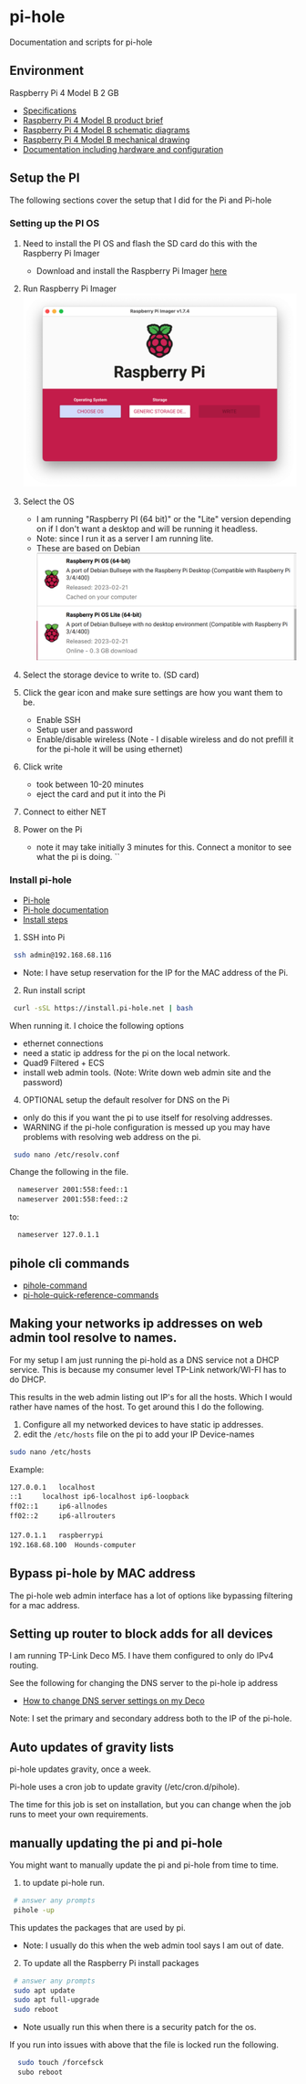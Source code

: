 # pi-hole
Documentation and scripts for pi-hole

## Environment 

Raspberry Pi 4 Model B 2 GB
- [Specifications](https://www.raspberrypi.com/products/raspberry-pi-4-model-b/specifications/)
- [Raspberry Pi 4 Model B product brief](https://datasheets.raspberrypi.com/rpi4/raspberry-pi-4-product-brief.pdf)
- [Raspberry Pi 4 Model B schematic diagrams](https://datasheets.raspberrypi.com/rpi4/raspberry-pi-4-reduced-schematics.pdf)
- [Raspberry Pi 4 Model B mechanical drawing](https://datasheets.raspberrypi.com/rpi4/raspberry-pi-4-mechanical-drawing.pdf)
- [Documentation including hardware and configuration](https://datasheets.raspberrypi.com/rpi4/raspberry-pi-4-mechanical-drawing.pdf)

## Setup the PI

The following sections cover the setup that I did for the Pi and Pi-hole

### Setting up the PI OS

1. Need to install the PI OS and flash the SD card do this with the Raspberry Pi Imager
   - Download and install the Raspberry Pi Imager [here](https://www.raspberrypi.com/software/)

2. Run Raspberry Pi Imager
![](assets/raspberry-pi-imager.png)
3. Select the OS
   - I am running "Raspberry PI (64 bit)" or the "Lite" version depending on if I don't want a desktop and will be 
      running it headless. 
   - Note: since I run it as a server I am running lite.
   - These are based on Debian
![](assets/raspberry-pi-imager-os-selection.png)
4. Select the storage device to write to. (SD card)
5. Click the gear icon and make sure settings are how you want them to be.
   - Enable SSH
   - Setup user and password
   - Enable/disable wireless (Note - I disable wireless and do not prefill it for the pi-hole it will be using ethernet)
6. Click write
   - took between 10-20 minutes
   - eject the card and put it into the Pi
7. Connect to either NET
8. Power on the Pi
   - note it may take initially 3 minutes for this. Connect a monitor to see what the pi is doing.
``
### Install pi-hole
- [Pi-hole](https://pi-hole.net/)
- [Pi-hole documentation](https://docs.pi-hole.net/)
- [Install steps](https://github.com/pi-hole/pi-hole/#one-step-automated-install)

1. SSH into Pi
 ```bash
  ssh admin@192.168.68.116
 ```
  - Note: I have setup reservation for the IP for the MAC address of the Pi.

2. Run install script
 ```bash
  curl -sSL https://install.pi-hole.net | bash
 ```

 When running it. I choice the following options
 - ethernet connections 
 - need a static ip address for the pi on the local network.
 - Quad9 Filtered + ECS
 - install web admin tools. (Note: Write down web admin site and the password)

4. OPTIONAL setup the default resolver for DNS on the Pi
- only do this if you want the pi to use itself for resolving addresses.
- WARNING if the pi-hole configuration is messed up you may have problems with resolving web address on the pi.
 ```bash
  sudo nano /etc/resolv.conf
 ```
Change the following in the file.
 ```bash
   nameserver 2001:558:feed::1
   nameserver 2001:558:feed::2
 ```
 to:
 ```bash
   nameserver 127.0.1.1
 ```

## pihole cli commands
- [pihole-command](https://docs.pi-hole.net/core/pihole-command/)
- [pi-hole-quick-reference-commands](https://kb.adamsdesk.com/application/pi-hole-quick-reference-commands/)

## Making your networks ip addresses on web admin tool resolve to names.
For my setup I am just running the pi-hold as a DNS service not a DHCP service. This is because my consumer level TP-Link network/WI-FI has to do DHCP.

This results in the web admin listing out IP's for all the hosts. Which I would rather have names of the host. To get around this I do the following.

1. Configure all my networked devices to have static ip addresses.
2. edit the `/etc/hosts` file on the pi to add your IP Device-names 
```bash
sudo nano /etc/hosts
```

Example:
```bash
127.0.0.1	localhost
::1		localhost ip6-localhost ip6-loopback
ff02::1		ip6-allnodes
ff02::2		ip6-allrouters

127.0.1.1	raspberrypi
192.168.68.100  Hounds-computer
```

## Bypass pi-hole by MAC address
The pi-hole web admin interface has a lot of options like bypassing filtering for a mac address.

## Setting up router to block adds for all devices
I am running TP-Link Deco M5. I have them configured to only do IPv4 routing. 

See the following for changing the DNS server to the pi-hole ip address

- [How to change DNS server settings on my Deco](https://www.tp-link.com/us/support/faq/1855/)

Note: I set the primary and secondary address both to the IP of the pi-hole.

## Auto updates of gravity lists
pi-hole updates gravity, once a week.

Pi-hole uses a cron job to update gravity (/etc/cron.d/pihole).

The time for this job is set on installation, but you can change when the job runs to meet your own requirements.

## manually updating the pi and pi-hole
You might want to manually update the pi and pi-hole from time to time.

1. to update pi-hole run.
 ```bash
  # answer any prompts
  pihole -up
 ```
This updates the packages that are used by pi.
- Note: I usually do this when the web admin tool says I am out of date.


2. To update all the Raspberry Pi install packages
 ```bash
  # answer any prompts
  sudo apt update
  sudo apt full-upgrade
  sudo reboot
 ```
- Note usually run this when there is a security patch for the os.

If you run into issues with above that the file is locked run the following.
 ```bash
   sudo touch /forcefsck
   subo reboot
 ```
